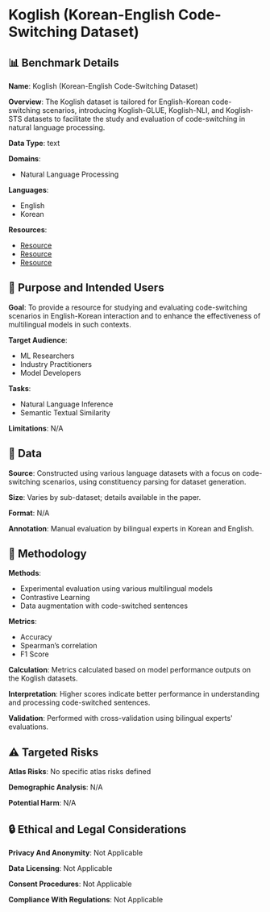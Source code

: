 # Koglish (Korean-English Code-Switching Dataset)

## 📊 Benchmark Details

**Name**: Koglish (Korean-English Code-Switching Dataset)

**Overview**: The Koglish dataset is tailored for English-Korean code-switching scenarios, introducing Koglish-GLUE, Koglish-NLI, and Koglish-STS datasets to facilitate the study and evaluation of code-switching in natural language processing.

**Data Type**: text

**Domains**:
- Natural Language Processing

**Languages**:
- English
- Korean

**Resources**:
- [Resource](https://huggingface.co/datasets/Jangyeong/Koglish_GLUE)
- [Resource](https://huggingface.co/datasets/Jangyeong/Koglish_STS)
- [Resource](https://huggingface.co/datasets/Jangyeong/Koglish_NLI)

## 🎯 Purpose and Intended Users

**Goal**: To provide a resource for studying and evaluating code-switching scenarios in English-Korean interaction and to enhance the effectiveness of multilingual models in such contexts.

**Target Audience**:
- ML Researchers
- Industry Practitioners
- Model Developers

**Tasks**:
- Natural Language Inference
- Semantic Textual Similarity

**Limitations**: N/A

## 💾 Data

**Source**: Constructed using various language datasets with a focus on code-switching scenarios, using constituency parsing for dataset generation.

**Size**: Varies by sub-dataset; details available in the paper.

**Format**: N/A

**Annotation**: Manual evaluation by bilingual experts in Korean and English.

## 🔬 Methodology

**Methods**:
- Experimental evaluation using various multilingual models
- Contrastive Learning
- Data augmentation with code-switched sentences

**Metrics**:
- Accuracy
- Spearman’s correlation
- F1 Score

**Calculation**: Metrics calculated based on model performance outputs on the Koglish datasets.

**Interpretation**: Higher scores indicate better performance in understanding and processing code-switched sentences.

**Validation**: Performed with cross-validation using bilingual experts' evaluations.

## ⚠️ Targeted Risks

**Atlas Risks**:
No specific atlas risks defined

**Demographic Analysis**: N/A

**Potential Harm**: N/A

## 🔒 Ethical and Legal Considerations

**Privacy And Anonymity**: Not Applicable

**Data Licensing**: Not Applicable

**Consent Procedures**: Not Applicable

**Compliance With Regulations**: Not Applicable
